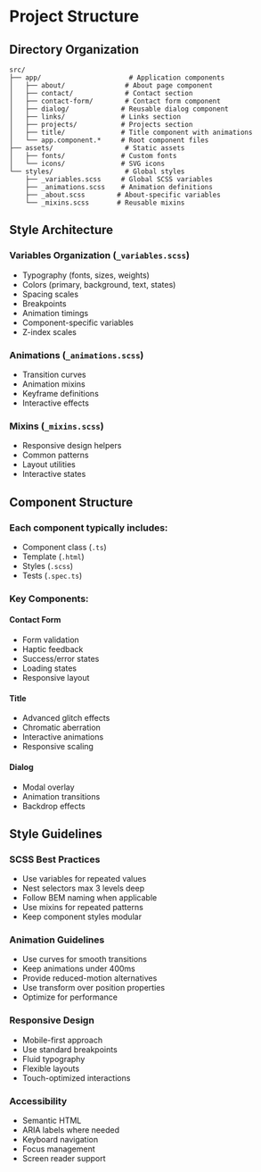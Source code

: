 # Project Structure

## Directory Organization

```
src/
├── app/                      # Application components
│   ├── about/               # About page component
│   ├── contact/             # Contact section
│   ├── contact-form/        # Contact form component
│   ├── dialog/             # Reusable dialog component
│   ├── links/              # Links section
│   ├── projects/           # Projects section
│   ├── title/              # Title component with animations
│   └── app.component.*     # Root component files
├── assets/                  # Static assets
│   ├── fonts/              # Custom fonts
│   └── icons/              # SVG icons
└── styles/                  # Global styles
    ├── _variables.scss     # Global SCSS variables
    ├── _animations.scss    # Animation definitions
    ├── _about.scss        # About-specific variables
    └── _mixins.scss       # Reusable mixins

```

## Style Architecture

### Variables Organization (`_variables.scss`)
- Typography (fonts, sizes, weights)
- Colors (primary, background, text, states)
- Spacing scales
- Breakpoints
- Animation timings
- Component-specific variables
- Z-index scales

### Animations (`_animations.scss`)
- Transition curves
- Animation mixins
- Keyframe definitions
- Interactive effects

### Mixins (`_mixins.scss`)
- Responsive design helpers
- Common patterns
- Layout utilities
- Interactive states

## Component Structure

### Each component typically includes:
- Component class (`.ts`)
- Template (`.html`)
- Styles (`.scss`)
- Tests (`.spec.ts`)

### Key Components:

#### Contact Form
- Form validation
- Haptic feedback
- Success/error states
- Loading states
- Responsive layout

#### Title
- Advanced glitch effects
- Chromatic aberration
- Interactive animations
- Responsive scaling

#### Dialog
- Modal overlay
- Animation transitions
- Backdrop effects

## Style Guidelines

### SCSS Best Practices
- Use variables for repeated values
- Nest selectors max 3 levels deep
- Follow BEM naming when applicable
- Use mixins for repeated patterns
- Keep component styles modular

### Animation Guidelines
- Use curves for smooth transitions
- Keep animations under 400ms
- Provide reduced-motion alternatives
- Use transform over position properties
- Optimize for performance

### Responsive Design
- Mobile-first approach
- Use standard breakpoints
- Fluid typography
- Flexible layouts
- Touch-optimized interactions

### Accessibility
- Semantic HTML
- ARIA labels where needed
- Keyboard navigation
- Focus management
- Screen reader support